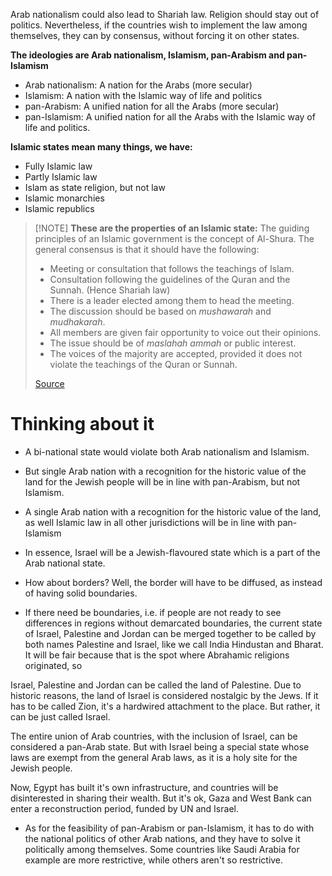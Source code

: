 Arab nationalism could also lead to Shariah law.
Religion should stay out of politics.
Nevertheless, if the countries wish to implement the law among themselves, they can by consensus, without forcing it on other states.

**The ideologies are Arab nationalism, Islamism, pan-Arabism and pan-Islamism**
- Arab nationalism: A nation for the Arabs (more secular)
- Islamism: A nation with the Islamic way of life and politics
- pan-Arabism: A unified nation for all the Arabs (more secular)
- pan-Islamism: A unified nation for all the Arabs with the Islamic way of life and politics.

**Islamic states mean many things, we have:**
- Fully Islamic law
- Partly Islamic law
- Islam as state religion, but not law
- Islamic monarchies
- Islamic republics

> [!NOTE] **These are the properties of an Islamic state:**
>The guiding principles of an Islamic government is the concept of Al-Shura. The general consensus is that it should have the following:
>- Meeting or consultation that follows the teachings of Islam.
>- Consultation following the guidelines of the Quran and the Sunnah. (Hence Shariah law)
>- There is a leader elected among them to head the meeting.
>- The discussion should be based on _mushawarah_ and _mudhakarah_.
>- All members are given fair opportunity to voice out their opinions.
>- The issue should be of _maslahah ammah_ or public interest.
>- The voices of the majority are accepted, provided it does not violate the teachings of the Quran or Sunnah.
>
> [Source](https://en.wikipedia.org/wiki/Islamic_state#Essence_of_Islamic_governments)

# Thinking about it
- A bi-national state would violate both Arab nationalism and Islamism.
- But single Arab nation with a recognition for the historic value of the land for the Jewish people will be in line with pan-Arabism, but not Islamism.
- A single Arab nation with a recognition for the historic value of the land, as well Islamic law in all other jurisdictions will be in line with pan-Islamism


- In essence, Israel will be a Jewish-flavoured state which is a part of the Arab national state.
- How about borders? Well, the border will have to be diffused, as instead of having solid boundaries.
- If there need be boundaries, i.e. if people are not ready to see differences in regions without demarcated boundaries, the current state of Israel, Palestine and Jordan can be merged together to be called by both names Palestine and Israel, like we call India Hindustan and Bharat. It will be fair because that is the spot where Abrahamic religions originated, so 


Israel, Palestine and Jordan can be called the land of Palestine.
Due to historic reasons, the land of Israel is considered nostalgic by the Jews.
If it has to be called Zion, it's a hardwired attachment to the place. But rather, it can be just called Israel.

The entire union of Arab countries, with the inclusion of Israel, can be considered a pan-Arab state.
But with Israel being a special state whose laws are exempt from the general Arab laws, as it is a holy site for the Jewish people.



Now, Egypt has built it's own infrastructure, and countries will be disinterested in sharing their wealth.
But it's ok, Gaza and West Bank can enter a reconstruction period, funded by UN and Israel.

- As for the feasibility of pan-Arabism or pan-Islamism, it has to do with the national politics of other Arab nations, and they have to solve it politically among themselves. Some countries like Saudi Arabia for example are more restrictive, while others aren't so restrictive.